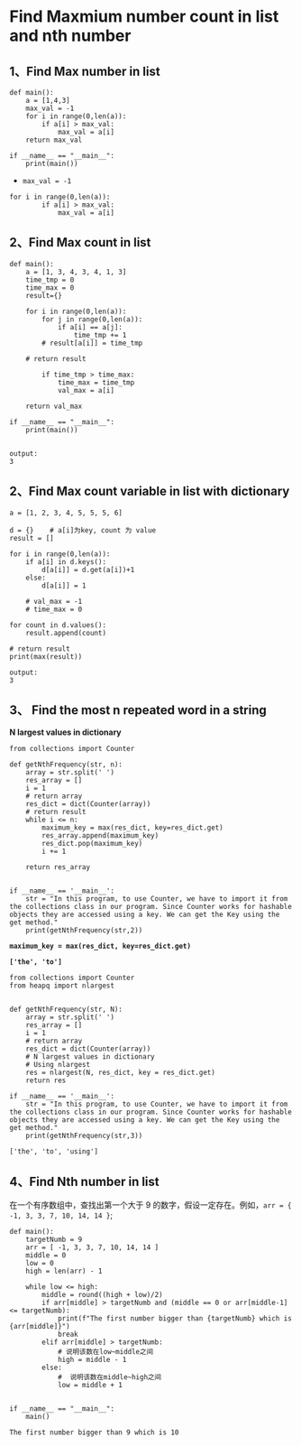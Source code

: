 # **Find Maxmium number count in list and nth number**


## **1、Find Max number in list**

```
def main():
    a = [1,4,3]
    max_val = -1
    for i in range(0,len(a)):
        if a[i] > max_val:
            max_val = a[i]
    return max_val

if __name__ == "__main__":
    print(main())
```


* `max_val = -1`

```
for i in range(0,len(a)):
        if a[i] > max_val:
            max_val = a[i]
```

## **2、Find Max count in list**

```
def main():
    a = [1, 3, 4, 3, 4, 1, 3]
    time_tmp = 0
    time_max = 0 
    result={}

    for i in range(0,len(a)):
        for j in range(0,len(a)):
            if a[i] == a[j]:
                time_tmp += 1
        # result[a[i]] = time_tmp

    # return result

        if time_tmp > time_max:
            time_max = time_tmp
            val_max = a[i]
    
    return val_max
    
if __name__ == "__main__":
    print(main())
    
```

```
output:
3
```



## **2、Find Max count variable in list with dictionary**

```
a = [1, 2, 3, 4, 5, 5, 5, 6]

d = {}    # a[i]为key, count 为 value
result = []

for i in range(0,len(a)):
    if a[i] in d.keys():
        d[a[i]] = d.get(a[i])+1
    else:
        d[a[i]] = 1
    
    # val_max = -1
    # time_max = 0

for count in d.values():
    result.append(count)

# return result
print(max(result))
```

```
output:
3
```

## **3、 Find the most n repeated word in a string**

**N largest values in dictionary**

```
from collections import Counter

def getNthFrequency(str, n):
    array = str.split(' ')
    res_array = []
    i = 1
    # return array
    res_dict = dict(Counter(array))
    # return result
    while i <= n:
        maximum_key = max(res_dict, key=res_dict.get)
        res_array.append(maximum_key)
        res_dict.pop(maximum_key)
        i += 1
    
    return res_array
    

if __name__ == '__main__':
    str = "In this program, to use Counter, we have to import it from the collections class in our program. Since Counter works for hashable objects they are accessed using a key. We can get the Key using the get method."
    print(getNthFrequency(str,2))
```

**`maximum_key = max(res_dict, key=res_dict.get)`**

**`['the', 'to']`**

```
from collections import Counter
from heapq import nlargest


def getNthFrequency(str, N):
    array = str.split(' ')
    res_array = []
    i = 1
    # return array
    res_dict = dict(Counter(array))
    # N largest values in dictionary
    # Using nlargest
    res = nlargest(N, res_dict, key = res_dict.get)
    return res 

if __name__ == '__main__':
    str = "In this program, to use Counter, we have to import it from the collections class in our program. Since Counter works for hashable objects they are accessed using a key. We can get the Key using the get method."
    print(getNthFrequency(str,3))
```

```
['the', 'to', 'using']
```


## **4、Find Nth number in list**

在一个有序数组中，查找出第一个大于 9 的数字，假设一定存在。例如，`arr = { -1, 3, 3, 7, 10, 14, 14 }`; 

```
def main():
    targetNumb = 9
    arr = [ -1, 3, 3, 7, 10, 14, 14 ]
    middle = 0
    low = 0
    high = len(arr) - 1

    while low <= high:
        middle = round((high + low)/2)
        if arr[middle] > targetNumb and (middle == 0 or arr[middle-1] <= targetNumb):
            print(f"The first number bigger than {targetNumb} which is {arr[middle]}")
            break
        elif arr[middle] > targetNumb:
            # 说明该数在low~middle之间
            high = middle - 1
        else:
            #  说明该数在middle~high之间
            low = middle + 1


if __name__ == "__main__":
    main()
```

```
The first number bigger than 9 which is 10
```





